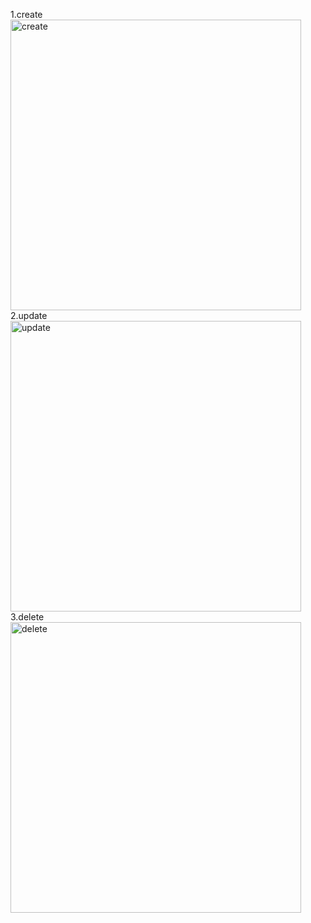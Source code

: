 1.create
<img width="465" alt="create" src="https://github.com/user-attachments/assets/a30a5c14-c564-42a8-9ebc-cc9f295a583d" />
2.update
<img width="465" alt="update" src="https://github.com/user-attachments/assets/3081d460-4223-4e61-8f6f-da40709662f3" />
3.delete
<img width="465" alt="delete" src="https://github.com/user-attachments/assets/3b9058ff-7d63-4b5a-8c18-3c5eddb5b753" />
